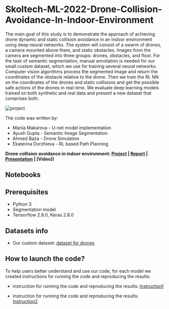 
# Skoltech-ML-2022-Drone-Collision-Avoidance-In-Indoor-Environment

The main goal of this study is to demonstrate the approach of achieving drone dynamic and static collision avoidance in an indoor environment using deep neural networks. The system will consist of a swarm of drones, a camera mounted above them, and static obstacles. Images from the camera are segmented into three groups: drones, obstacles, and floor. For the task of semantic
segmentation, manual annotation is needed for our small custom dataset, which we use for training several neural networks. Computer vision algorithms process the segmented image and return the coordinates of the obstacle relative to the drone. Then we train the RL NN on the coordinates of the drones and static collisions and get the possible safe actions of the drones in real-time. We evaluate deep learning models trained on both synthetic and real data and present a new dataset that comprises both.

![project](https://github.com/Ekaterinador/ML\_final)

The code was written by:

- Mariia Makarova - U-net model implementation
- Ayush Gupta - Semantic Image Segmentation
- Ahmed Baza - Drone Simulation
- Ekaterina Dorzhieva - RL based Path Planning

**Drone collision avoidance in indoor environment: [Project](https://github.com/Ekaterinador/ML\_final) | [Report]() | [Presentation]() | [Video])**


## Notebooks


## Prerequisites
- Python 3
- Segmentation model
- Tensorflow 2.8.0, Keras 2.8.0

## Datasets info
- Our custom dataset:  [dataset for drones]()


## How to launch the code?
To help users better understand and use our code, for each model we created instructions for running the code and reproducing the results:

-  instruction for running the code and reproducing the results: [Instruction1]()

-  instruction for running the code and reproducing the results: [Instruction2]()



